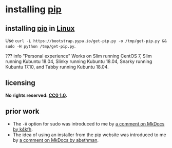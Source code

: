 # installing [pip]
## installing [pip] in [Linux]
Use `curl -L https://bootstrap.pypa.io/get-pip.py -o /tmp/get-pip.py && sudo -H python /tmp/get-pip.py`.

??? info "Personal experience"
    Works on Slim running CentOS 7, Slim running Kubuntu 18.04, Slinky running Kubuntu 18.04, Snarky running Kubuntu 17.10, and Tabby running Kubuntu 18.04.

[Linux]: https://en.wikipedia.org/wiki/Linux

## licensing
**No rights reserved: [CC0 1.0](https://creativecommons.org/publicdomain/zero/1.0/).**

## prior work
- The `-H` option for sudo was introduced to me by [a comment on MkDocs by k4kfh](https://github.com/mkdocs/mkdocs/issues/195#issuecomment-158222944).
- The idea of using an installer from the pip website was introduced to me by [a comment on MkDocs by abethman](https://github.com/mkdocs/mkdocs/issues/195#issuecomment-102446415).

[pip]: https://pip.pypa.io/en/stable/

